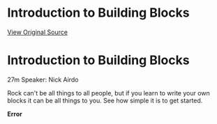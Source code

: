 # Introduction to Building Blocks
[View Original Source](https://community.rockrms.com/developer/videos/introduction-to-building-blocks)

   

Introduction to Building Blocks
===============================

27m Speaker: Nick Airdo

Rock can't be all things to all people, but if you learn to write your own blocks it can be all things to you. See how simple it is to get started.

**Error**